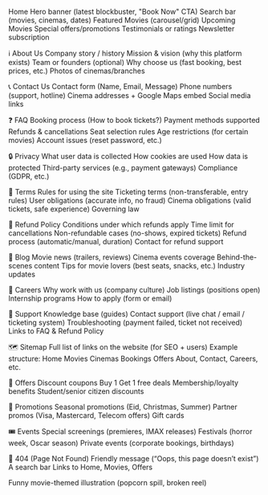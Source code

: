 ﻿Home
Hero banner (latest blockbuster, "Book Now" CTA)
Search bar (movies, cinemas, dates)
Featured Movies (carousel/grid)
Upcoming Movies
Special offers/promotions
Testimonials or ratings
Newsletter subscription

ℹ️ About Us
Company story / history
Mission & vision (why this platform exists)
Team or founders (optional)
Why choose us (fast booking, best prices, etc.)
Photos of cinemas/branches

📞 Contact Us
Contact form (Name, Email, Message)
Phone numbers (support, hotline)
Cinema addresses + Google Maps embed
Social media links

❓ FAQ
Booking process (How to book tickets?)
Payment methods supported
Refunds & cancellations
Seat selection rules
Age restrictions (for certain movies)
Account issues (reset password, etc.)

🔒 Privacy
What user data is collected
How cookies are used
How data is protected
Third-party services (e.g., payment gateways)
Compliance (GDPR, etc.)

📜 Terms
Rules for using the site
Ticketing terms (non-transferable, entry rules)
User obligations (accurate info, no fraud)
Cinema obligations (valid tickets, safe experience)
Governing law

💸 Refund Policy
Conditions under which refunds apply
Time limit for cancellations
Non-refundable cases (no-shows, expired tickets)
Refund process (automatic/manual, duration)
Contact for refund support

📰 Blog
Movie news (trailers, reviews)
Cinema events coverage
Behind-the-scenes content
Tips for movie lovers (best seats, snacks, etc.)
Industry updates

👔 Careers
Why work with us (company culture)
Job listings (positions open)
Internship programs
How to apply (form or email)

🛟 Support
Knowledge base (guides)
Contact support (live chat / email / ticketing system)
Troubleshooting (payment failed, ticket not received)
Links to FAQ & Refund Policy

🗺️ Sitemap
Full list of links on the website (for SEO + users)
Example structure:
Home
Movies
Cinemas
Bookings
Offers
About, Contact, Careers, etc.

🎁 Offers
Discount coupons
Buy 1 Get 1 free deals
Membership/loyalty benefits
Student/senior citizen discounts

📣 Promotions
Seasonal promotions (Eid, Christmas, Summer)
Partner promos (Visa, Mastercard, Telecom offers)
Gift cards

🎟️ Events
Special screenings (premieres, IMAX releases)
Festivals (horror week, Oscar season)
Private events (corporate bookings, birthdays)

🚫 404 (Page Not Found)
Friendly message (“Oops, this page doesn’t exist”)
A search bar
Links to Home, Movies, Offers

Funny movie-themed illustration (popcorn spill, broken reel)
